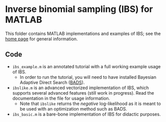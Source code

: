# Inverse binomial sampling (IBS) for MATLAB

This folder contains MATLAB implementations and examples of IBS; see the [home page](https://github.com/lacerbi/ibs) for general information.

## Code

- `ibs_example.m` is an annotated tutorial with a full working example usage of IBS.
  - In order to run the tutorial, you will need to have installed Bayesian Adaptive Direct Search ([BADS](https://github.com/lacerbi/bads)). 
- `ibslike.m` is an advanced vectorized implementation of IBS, which supports several advanced features (still work in progress). Read the documentation in the file for usage information. 
  - Note that `ibslike` returns the *negative* log-likelihood as it is meant to be used with an optimization method such as BADS.
- `ibs_basic.m` is a bare-bone implementation of IBS for didactic purposes.
